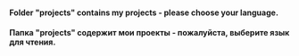 #### Folder "projects" contains my projects - please choose your language.
#### Папка "projects" содержит мои проекты - пожалуйста, выберите язык для чтения.
